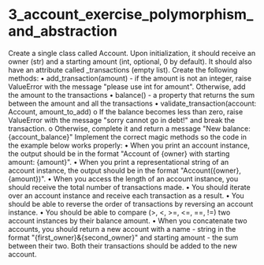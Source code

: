 # 3_account_exercise_polymorphism_and_abstraction
Create a single class called Account. Upon initialization, it should receive an owner (str) and a starting amount (int, optional, 0 by default). It should also have an attribute called _transactions (empty list). Create the following methods:
•	add_transaction(amount) - if the amount is not an integer, raise ValueError with the message "please use int for amount". Otherwise, add the amount to the transactions
•	balance() - a property that returns the sum between the amount and all the transactions
•	validate_transaction(account: Account, amount_to_add)
o	If the balance becomes less than zero, raise ValueError with the message "sorry cannot go in debt!" and break the transaction. 
o	Otherwise, complete it and return a message "New balance: {account_balance}"
Implement the correct magic methods so the code in the example below works properly:
•	When you print an account instance, the output should be in the format "Account of {owner} with starting amount: {amount}".
•	When you print a representational string of an account instance, the output should be in the format "Account({owner}, {amount})".
•	When you access the length of an account instance, you should receive the total number of transactions made.
•	You should iterate over an account instance and receive each transaction as a result.
•	You should be able to reverse the order of transactions by reversing an account instance.
•	You should be able to compare (>, <, >=, <=, ==, !=) two account instances by their balance amount.
•	When you concatenate two accounts, you should return a new account with a name - string in the format "{first_owner}&{second_owner}" and starting amount - the sum between their two. Both their transactions should be added to the new account.
